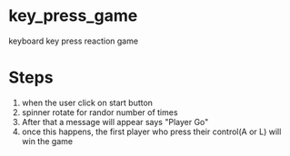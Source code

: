 # key_press_game
keyboard key press reaction game

# Steps
1. when the user click on start button 
2. spinner rotate for randor number of times
3. After that a message will appear says "Player Go"
4. once this happens, the first player who press their control(A or L) will win the game
